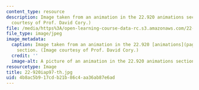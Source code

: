 ```yaml
---
content_type: resource
description: Image taken from an animation in the 22.920 animations section. (Image
  courtesy of Prof. David Cory.)
file: /media/https%3A/open-learning-course-data-rc.s3.amazonaws.com/22-920-a-hands-on-introduction-to-nuclear-magnetic-resonance-january-iap-1997/4b8ac5b917cdb21b86c4aa36ab87e6ad_22-920iap97-th.jpg
file_type: image/jpeg
image_metadata:
  caption: Image taken from an animation in the 22.920 [animations](pages/animations)
    section. (Image courtesy of Prof. David Cory.)
  credit: ''
  image-alt: A picture of an animation in the 22.920 animations section.
resourcetype: Image
title: 22-920iap97-th.jpg
uid: 4b8ac5b9-17cd-b21b-86c4-aa36ab87e6ad
---
```

